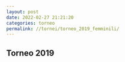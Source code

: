 ```yaml
---
layout: post
date: 2022-02-27 21:21:20
categories: torneo
permalink: //tornei/torneo_2019_femminili/
---
```


<h2>Torneo 2019</h2>